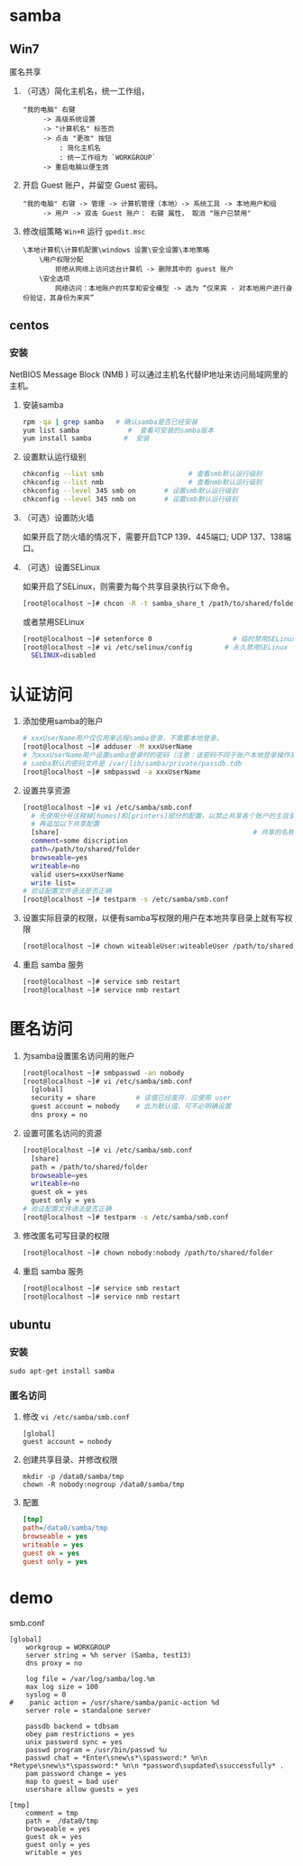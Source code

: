 # samba

## Win7

匿名共享

1. （可选）简化主机名，统一工作组，

    ```
    "我的电脑" 右键
         -> 高级系统设置
         -> "计算机名" 标签页
         -> 点击 "更改" 按钮
             : 简化主机名
             : 统一工作组为 `WORKGROUP`
         -> 重启电脑以便生效
    ```

1. 开启 Guest 账户，并留空 Guest 密码。

    ```
    "我的电脑" 右键 -> 管理 -> 计算机管理（本地）-> 系统工具 -> 本地用户和组
         -> 用户 -> 双击 Guest 账户： 右键 属性， 取消 "账户已禁用"
    ```

1. 修改组策略 `Win+R` 运行 `gpedit.msc`

    ```
    \本地计算机\计算机配置\windows 设置\安全设置\本地策略
        \用户权限分配
            拒绝从网络上访问这台计算机 -> 删除其中的 guest 账户
        \安全选项
            网络访问：本地账户的共享和安全模型 -> 选为 “仅来宾 - 对本地用户进行身份验证，其身份为来宾”
    ```

## centos

### 安装

NetBIOS Message Block (NMB )
可以通过主机名代替IP地址来访问局域网里的主机。

1. 安装samba

    ```bash
    rpm -qa | grep samba   # 确认samba是否已经安装
    yum list samba            #  查看可安装的samba版本
    yum install samba        #  安装
    ```

1. 设置默认运行级别

    ```bash
    chkconfig --list smb                     # 查看smb默认运行级别
    chkconfig --list nmb                     # 查看nmb默认运行级别
    chkconfig --level 345 smb on       # 设置smb默认运行级别
    chkconfig --level 345 nmb on       # 设置smb默认运行级别
    ```

1. （可选）设置防火墙

   如果开启了防火墙的情况下，需要开启TCP 139、445端口; UDP 137、138端口。

1. （可选）设置SELinux

   如果开启了SELinux，则需要为每个共享目录执行以下命令。

   ```bash
   [root@localhost ~]# chcon -R -t samba_share_t /path/to/shared/folder
   ```
   或者禁用SELinux

   ```bash
   [root@localhost ~]# setenforce 0                    # 临时禁用SELinux，重启后失效
   [root@localhost ~]# vi /etc/selinux/config        # 永久禁用SELinux
     SELINUX=disabled
   ```

# 认证访问

1. 添加使用samba的账户

    ```bash
    # xxxUserName用户仅仅用来远程samba登录，不需要本地登录。
    [root@localhost ~]# adduser -M xxxUserName
    # 为xxxUserName用户设置samba登录时的密码（注意：该密码不同于账户本地登录操作系统的密码）
    # samba默认的密码文件是 /var/lib/samba/private/passdb.tdb
    [root@localhost ~]# smbpasswd -a xxxUserName
    ```


1. 设置共享资源

    ```bash
    [root@localhost ~]# vi /etc/samba/smb.conf
      # 先使用分号注释掉[homes]和[printers]部分的配置，以禁止共享各个账户的主目录和打印机
      # 再追加以下共享配置
      [share]                                                # 共享的名称，可以出现多个这样的配置
      comment=some discription
      path=/path/to/shared/folder
      browseable=yes
      writeable=no
      valid users=xxxUserName
      write list=
    # 验证配置文件语法是否正确
    [root@localhost ~]# testparm -s /etc/samba/smb.conf
    ```

1. 设置实际目录的权限，以便有samba写权限的用户在本地共享目录上就有写权限

    ```bash
    [root@localhost ~]# chown witeableUser:witeableUser /path/to/shared/folder
    ```
1. 重启 samba 服务

    ```bash
    [root@localhost ~]# service smb restart
    [root@localhost ~]# service nmb restart
    ```

# 匿名访问

1. 为samba设置匿名访问用的账户

    ```bash
    [root@localhost ~]# smbpasswd -an nobody
    [root@localhost ~]# vi /etc/samba/smb.conf
      [global]
      security = share          # 该值已经废弃，应使用 user
      guest account = nobody    # 此为默认值，可不必明确设置
      dns proxy = no
    ```

1. 设置可匿名访问的资源

    ```bash
    [root@localhost ~]# vi /etc/samba/smb.conf
      [share]
      path = /path/to/shared/folder
      browseable=yes
      writeable=no
      guest ok = yes
      guest only = yes
    # 验证配置文件语法是否正确
    [root@localhost ~]# testparm -s /etc/samba/smb.conf
    ```

1. 修改匿名可写目录的权限

    ```bash
    [root@localhost ~]# chown nobody:nobody /path/to/shared/folder
    ```
1. 重启 samba 服务

    ```bash
    [root@localhost ~]# service smb restart
    [root@localhost ~]# service nmb restart
    ```

## ubuntu

### 安装

```
sudo apt-get install samba
```

### 匿名访问

1. 修改 `vi /etc/samba/smb.conf`

    ```
    [global]
    guest account = nobody
    ```

1. 创建共享目录、并修改权限

    ```
    mkdir -p /data0/samba/tmp
    chown -R nobody:nogroup /data0/samba/tmp
    ```

1. 配置

    ```ini
    [tmp]
    path=/data0/samba/tmp
    browseable = yes
    writeable = yes
    guest ok = yes
    guest only = yes
    ```

# demo

smb.conf

```
[global]
    workgroup = WORKGROUP
    server string = %h server (Samba, test13)
    dns proxy = no

    log file = /var/log/samba/log.%m
    max log size = 100
    syslog = 0
#    panic action = /usr/share/samba/panic-action %d
    server role = standalone server

    passdb backend = tdbsam
    obey pam restrictions = yes
    unix password sync = yes
    passwd program = /usr/bin/passwd %u
    passwd chat = *Enter\snew\s*\spassword:* %n\n *Retype\snew\s*\spassword:* %n\n *password\supdated\ssuccessfully* .
    pam password change = yes
    map to guest = bad user
    usershare allow guests = yes

[tmp]
    comment = tmp
    path =  /data0/tmp
    browseable = yes
    guest ok = yes
    guest only = yes
    writable = yes

```
